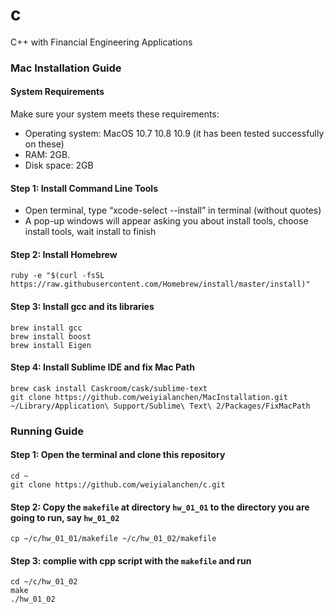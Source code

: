 # c
C++ with Financial Engineering Applications

### Mac Installation Guide

#### System Requirements
Make sure your system meets these requirements:
  - Operating system: MacOS 10.7 10.8 10.9 (it has been tested successfully on these)
  - RAM: 2GB.
  - Disk space: 2GB

#### Step 1: Install Command Line Tools
  - Open terminal, type “xcode-select --install” in terminal (without quotes)
  - A pop-up windows will appear asking you about install tools, choose install tools, wait install to finish
  
#### Step 2: Install Homebrew

  ```
  ruby -e "$(curl -fsSL https://raw.githubusercontent.com/Homebrew/install/master/install)"
  ```

#### Step 3: Install gcc and its libraries

  ```
  brew install gcc
  brew install boost
  brew install Eigen
  ```
  
#### Step 4: Install Sublime IDE and fix Mac Path

  ```
  brew cask install Caskroom/cask/sublime-text
  git clone https://github.com/weiyialanchen/MacInstallation.git ~/Library/Application\ Support/Sublime\ Text\ 2/Packages/FixMacPath
  ```

### Running Guide

#### Step 1: Open the terminal and clone this repository

  ```
  cd ~
  git clone https://github.com/weiyialanchen/c.git
  ```

#### Step 2: Copy the `makefile` at directory `hw_01_01` to the directory you are going to run, say `hw_01_02`

  ```
  cp ~/c/hw_01_01/makefile ~/c/hw_01_02/makefile
  ```
  
#### Step 3: complie with cpp script with the `makefile` and run

  ```
  cd ~/c/hw_01_02
  make
  ./hw_01_02
  ```
